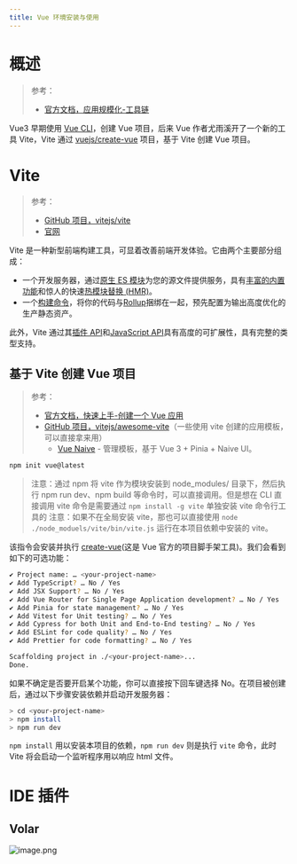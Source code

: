 ```yaml
---
title: Vue 环境安装与使用
---
```


# 概述

> 参考：
> - [官方文档，应用规模化-工具链](https://cn.vuejs.org/guide/scaling-up/tooling.html)

Vue3 早期使用 [Vue CLI](https://cli.vuejs.org/)，创建 Vue 项目，后来 Vue 作者尤雨溪开了一个新的工具 Vite，Vite 通过 [vuejs/create-vue](https://github.com/vuejs/create-vue) 项目，基于 Vite 创建 Vue 项目。

# Vite

> 参考：
> - [GitHub 项目，vitejs/vite](https://github.com/vitejs/vite)
> - [官网](https://vitejs.dev/)

Vite 是一种新型前端构建工具，可显着改善前端开发体验。它由两个主要部分组成：

-   一个开发服务器，通过[原生 ES 模块](https://developer.mozilla.org/en-US/docs/Web/JavaScript/Guide/Modules)为您的源文件提供服务，具有[丰富的内置功能](https://vitejs.dev/guide/features.html)和惊人的快速[热模块替换 (HMR)](https://vitejs.dev/guide/features.html#hot-module-replacement)。
-   一个[构建命令](https://vitejs.dev/guide/build.html)，将你的代码与[Rollup](https://rollupjs.org/)捆绑在一起，预先配置为输出高度优化的生产静态资产。

此外，Vite 通过其[插件 API](https://vitejs.dev/guide/api-plugin.html)和[JavaScript API](https://vitejs.dev/guide/api-javascript.html)具有高度的可扩展性，具有完整的类型支持。

## 基于 Vite 创建 Vue 项目

> 参考：
> 
> - [官方文档，快速上手-创建一个 Vue 应用](https://cn.vuejs.org/guide/quick-start.html#creating-a-vue-application)
> - [GitHub 项目，vitejs/awesome-vite](https://github.com/vitejs/awesome-vite)（一些使用 vite 创建的应用模板，可以直接拿来用）
>     - [Vue Naive](https://github.com/zclzone/vue-naive-admin) - 管理模板，基于 Vue 3 + Pinia + Naive UI。

```bash
npm init vue@latest
```

> 注意：通过 npm 将 vite 作为模块安装到 node_modules/ 目录下，然后执行 npm run dev、npm build 等命令时，可以直接调用。但是想在 CLI 直接调用 vite 命令是需要通过 `npm install -g vite` 单独安装 vite 命令行工具的
> 注意：如果不在全局安装 vite，那也可以直接使用 `node ./node_moduels/vite/bin/vite.js` 运行在本项目依赖中安装的 vite。

该指令会安装并执行 [create-vue](https://github.com/vuejs/create-vue)(这是 Vue 官方的项目脚手架工具)。我们会看到如下的可选功能：

```bash
✔ Project name: … <your-project-name>
✔ Add TypeScript? … No / Yes
✔ Add JSX Support? … No / Yes
✔ Add Vue Router for Single Page Application development? … No / Yes
✔ Add Pinia for state management? … No / Yes
✔ Add Vitest for Unit testing? … No / Yes
✔ Add Cypress for both Unit and End-to-End testing? … No / Yes
✔ Add ESLint for code quality? … No / Yes
✔ Add Prettier for code formatting? … No / Yes

Scaffolding project in ./<your-project-name>...
Done.
```

如果不确定是否要开启某个功能，你可以直接按下回车键选择 No。在项目被创建后，通过以下步骤安装依赖并启动开发服务器：

```bash
> cd <your-project-name>
> npm install
> npm run dev
```

`npm install` 用以安装本项目的依赖，`npm run dev` 则是执行 `vite` 命令，此时 Vite 将会启动一个监听程序用以响应 html 文件。

# IDE 插件

## Volar

![image.png](https://notes-learning.oss-cn-beijing.aliyuncs.com/bvqpem/1667541398977-a8c81df3-0834-4a86-9179-c50e3c9c9c20.png)
